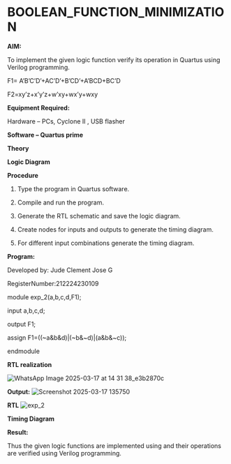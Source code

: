 # BOOLEAN_FUNCTION_MINIMIZATION

**AIM:**

To implement the given logic function verify its operation in Quartus using Verilog programming.

F1= A’B’C’D’+AC’D’+B’CD’+A’BCD+BC’D 

F2=xy’z+x’y’z+w’xy+wx’y+wxy

**Equipment Required:**

Hardware – PCs, Cyclone II , USB flasher

**Software – Quartus prime**

**Theory**

**Logic Diagram**

**Procedure**

1.	Type the program in Quartus software.

2.	Compile and run the program.

3.	Generate the RTL schematic and save the logic diagram.

4.	Create nodes for inputs and outputs to generate the timing diagram.

5.	For different input combinations generate the timing diagram.


**Program:**

  Developed by: Jude Clement Jose G
  
  RegisterNumber:212224230109
  
  module exp_2(a,b,c,d,F1);
  
  input a,b,c,d;
  
  output F1;
  
  assign F1=((~a&b&d)|(~b&~d)|(a&b&~c));
  
  endmodule 

**RTL realization**

![WhatsApp Image 2025-03-17 at 14 31 38_e3b2870c](https://github.com/user-attachments/assets/737436c3-6ca0-49f4-a06f-09a8cad5ea2a)

**Output:**
![Screenshot 2025-03-17 135750](https://github.com/user-attachments/assets/fbc94b03-6b27-4352-932b-866894cdb027)

**RTL**
![exp_2](https://github.com/user-attachments/assets/db543de6-7b99-45d0-8c72-824b1c670015)

**Timing Diagram**

**Result:**

Thus the given logic functions are implemented using and their operations are verified using Verilog programming.

